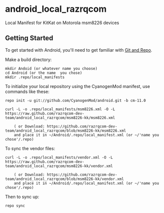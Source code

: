 android_local_razrqcom
======================

Local Manifest for KitKat on Motorola msm8226 devices

Getting Started
---------------

To get started with Android, you'll need to get
familiar with [Git and Repo](http://source.android.com/download/using-repo).

Make a build directory:

	mkdir Andoid (or whatever name you choose)
	cd Android (or the name  you chose)
	mkdir .repo/local_manifests

To initialize your local repository using the CyanogenMod manifest, use commands like these:

    repo init -u git://github.com/CyanogenMod/android.git -b cm-11.0

    curl -L -o .repo/local_manifests/msm8226.xml -O -L https://raw.github.com/razrqcom-dev-team/android_local_razrqcom/msm8226-kk/msm8226.xml
 
    	( or Download: https://github.com/razrqcom-dev-team/android_local_razrqcom/blob/msm8226-kk/msm8226.xml
		and place it in ~/Android/.repo/local_manifest.xml (or ~/'name you chose'/.repo)

To sync the vendor files:

    curl -L -o .repo/local_manifests/vendor.xml -O -L https://raw.github.com/razrqcom-dev-team/android_local_razrqcom/msm8226-kk/vendor.xml
 
    	( or Download: https://github.com/razrqcom-dev-team/android_local_razrqcom/blob/msm8226-kk/vendor.xml
		and place it in ~/Android/.repo/local_manifest.xml (or ~/'name you chose'/.repo)

Then to sync up:

    repo sync
